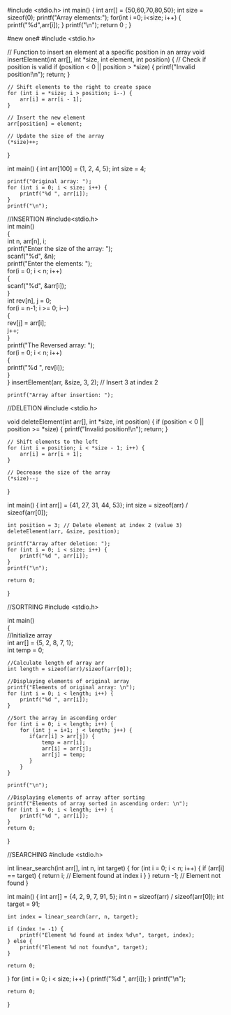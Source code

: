 #include <stdio.h>
int main()
{
    int arr[] = {50,60,70,80,50};
    int size = sizeof(0);
    printf("Array elements:");
    for(int i =0; i<size; i++)
    {
        printf("%d",arr[i]);
    }
    printf("\n");
    return 0 ;
}   


   #new one#
#include <stdio.h>

// Function to insert an element at a specific position in an array
void insertElement(int arr[], int *size, int element, int position) {
    // Check if position is valid
    if (position < 0 || position > *size) {
        printf("Invalid position!\n");
        return;
    }

    // Shift elements to the right to create space
    for (int i = *size; i > position; i--) {
        arr[i] = arr[i - 1];
    }

    // Insert the new element
    arr[position] = element;

    // Update the size of the array
    (*size)++;
}

int main() {
    int arr[100] = {1, 2, 4, 5};
    int size = 4;

    printf("Original array: ");
    for (int i = 0; i < size; i++) {
        printf("%d ", arr[i]);
    }
    printf("\n");


//INSERTION
#include<stdio.h>  
int main()  
{  
    int n, arr[n], i;  
    printf("Enter the size of the array: ");  
    scanf("%d", &n);  
    printf("Enter the elements: ");  
    for(i = 0; i < n; i++)  
    {  
        scanf("%d", &arr[i]);  
    }  
    int rev[n], j = 0;  
    for(i = n-1; i >= 0; i--)  
    {  
        rev[j] = arr[i];  
        j++;  
    }  
    printf("The Reversed array: ");  
    for(i = 0; i < n; i++)  
    {  
        printf("%d ", rev[i]);  
    }  
}
    insertElement(arr, &size, 3, 2); // Insert 3 at index 2

    printf("Array after insertion: ");


//DELETION
    #include <stdio.h>

void deleteElement(int arr[], int *size, int position) {
    if (position < 0 || position >= *size) {
        printf("Invalid position!\n");
        return;
    }

    // Shift elements to the left
    for (int i = position; i < *size - 1; i++) {
        arr[i] = arr[i + 1];
    }

    // Decrease the size of the array
    (*size)--;
}

int main() {
    int arr[] = {41, 27, 31, 44, 53};
    int size = sizeof(arr) / sizeof(arr[0]);

    int position = 3; // Delete element at index 2 (value 3)
    deleteElement(arr, &size, position);

    printf("Array after deletion: ");
    for (int i = 0; i < size; i++) {
        printf("%d ", arr[i]);
    }
    printf("\n");

    return 0;
}


//SORTRING
#include <stdio.h>    
     
int main()    
{    
    //Initialize array     
    int arr[] = {5, 2, 8, 7, 1};     
    int temp = 0;    
        
    //Calculate length of array arr    
    int length = sizeof(arr)/sizeof(arr[0]);    
        
    //Displaying elements of original array    
    printf("Elements of original array: \n");    
    for (int i = 0; i < length; i++) {     
        printf("%d ", arr[i]);     
    }      
        
    //Sort the array in ascending order    
    for (int i = 0; i < length; i++) {     
        for (int j = i+1; j < length; j++) {     
           if(arr[i] > arr[j]) {    
               temp = arr[i];    
               arr[i] = arr[j];    
               arr[j] = temp;    
           }     
        }     
    }    
        
    printf("\n");    
        
    //Displaying elements of array after sorting    
    printf("Elements of array sorted in ascending order: \n");    
    for (int i = 0; i < length; i++) {     
        printf("%d ", arr[i]);    
    }    
    return 0;    
}

//SEARCHING
#include <stdio.h>

int linear_search(int arr[], int n, int target) {
    for (int i = 0; i < n; i++) {
        if (arr[i] == target) {
            return i; // Element found at index i
        }
    }
    return -1; // Element not found
}

int main() {
    int arr[] = {4, 2, 9, 7, 91, 5};
    int n = sizeof(arr) / sizeof(arr[0]);
    int target = 91;

    int index = linear_search(arr, n, target);

    if (index != -1) {
        printf("Element %d found at index %d\n", target, index);
    } else {
        printf("Element %d not found\n", target);
    }

    return 0;
}
    for (int i = 0; i < size; i++) {
        printf("%d ", arr[i]);
    }
    printf("\n");

    return 0;
}
